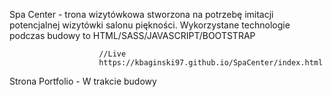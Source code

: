 Spa Center - trona wizytówkowa stworzona na potrzebę imitacji potencjalnej wizytówki salonu piękności.
                        Wykorzystane technologie podczas budowy to HTML/SASS/JAVASCRIPT/BOOTSTRAP
                        
                        //Live 
                        https://kbaginski97.github.io/SpaCenter/index.html
                        
                       
 Strona Portfolio - W trakcie budowy
